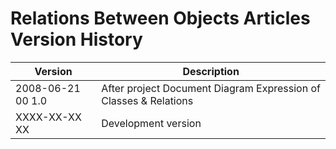 ﻿Relations Between Objects Articles Version History
==================================================

| Version            | Description                                                      |
|--------------------|------------------------------------------------------------------|
| 2008-06-21 00  1.0 | After project Document Diagram Expression of Classes & Relations |
| XXXX-XX-XX XX      | Development version                                              |

